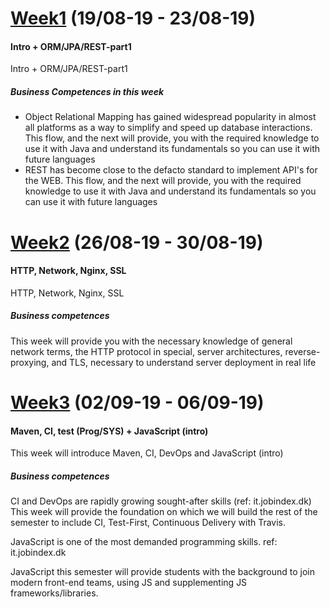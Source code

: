 # [Week1](https://github.com/MartinFrederiksen/CPH-3Sem/tree/master/Flow1/Week1) (19/08-19 - 23/08-19)
#### Intro + ORM/JPA/REST-part1
Intro + ORM/JPA/REST-part1

##### Business Competences in this week
* Object Relational Mapping has gained widespread popularity in almost all platforms as a way to simplify and speed up database interactions. This flow, and the next will provide, you with the required knowledge to use it with Java and understand its fundamentals so you can use it with future languages
* REST has become close to the defacto standard to implement API's for the WEB. This flow, and the next will provide, you with the required knowledge to use it with Java and understand its fundamentals so you can use it with future languages


# [Week2](https://github.com/MartinFrederiksen/CPH-3Sem/tree/master/Flow1/Week2) (26/08-19 - 30/08-19)
#### HTTP, Network, Nginx, SSL
HTTP, Network, Nginx, SSL

##### Business competences
This week will provide you with the necessary knowledge of general network terms, the HTTP protocol in special, server architectures, reverse-proxying, and TLS, necessary to understand server deployment in real life

# [Week3](https://github.com/MartinFrederiksen/CPH-3Sem/tree/master/Flow1/Week3) (02/09-19 - 06/09-19)
#### Maven, CI, test (Prog/SYS) + JavaScript (intro)
This week will introduce Maven, CI, DevOps and JavaScript (intro)

##### Business competences
CI and DevOps are rapidly growing sought-after skills (ref: it.jobindex.dk) This week will provide the foundation on which we will build the rest of the semester to include CI, Test-First, Continuous Delivery with Travis.

JavaScript is one of the most demanded programming skills. ref: it.jobindex.dk

JavaScript this semester will provide students with the background to join modern front-end teams, using JS and supplementing JS frameworks/libraries.